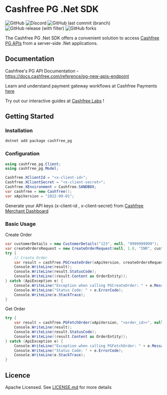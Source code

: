 # Cashfree PG .Net SDK
![GitHub](https://img.shields.io/github/license/cashfree/cashfree-pg-sdk-dotnet) ![Discord](https://img.shields.io/discord/931125665669972018?label=discord) ![GitHub last commit (branch)](https://img.shields.io/github/last-commit/cashfree/cashfree-pg-sdk-dotnet/master) ![GitHub release (with filter)](https://img.shields.io/github/v/release/cashfree/cashfree-pg-sdk-dotnet?label=latest) ![GitHub forks](https://img.shields.io/github/forks/cashfree/cashfree-pg-sdk-go)

The Cashfree PG .Net SDK offers a convenient solution to access [Cashfree PG APIs](https://docs.cashfree.com/reference/pg-new-apis-endpoint) from a server-side .Net  applications. 



## Documentation

Cashfree's PG API Documentation - https://docs.cashfree.com/reference/pg-new-apis-endpoint

Learn and understand payment gateway workflows at Cashfree Payments [here](https://docs.cashfree.com/docs/payment-gateway)

Try out our interactive guides at [Cashfree Labs](https://labs.cashfree.com/) !

## Getting Started

### Installation
```bash
dotnet add package cashfree_pg
```
### Configuration

```csharp 
using cashfree_pg.Client;
using cashfree_pg.Model;

Cashfree.XClientId = "<x-client-id>";
Cashfree.XClientSecret = "<x-client-secret>";
Cashfree.XEnvironment = Cashfree.SANDBOX;
var cashfree = new Cashfree();
var xApiVersion = "2022-09-01";
```

Generate your API keys (x-client-id , x-client-secret) from [Cashfree Merchant Dashboard](https://merchant.cashfree.com/merchants/login)

### Basic Usage
Create Order
```csharp
var customerDetails = new CustomerDetails("123", null, "9999999999");
var createOrdersRequest = new CreateOrderRequest(null, 1.0, "INR", customerDetails);
try {
    // Create Order
    var result = cashfree.PGCreateOrder(xApiVersion, createOrdersRequest, null, null, null);
    Console.WriteLine(result);
    Console.WriteLine(result.StatusCode);
    Console.WriteLine((result.Content as OrderEntity));
} catch (ApiException e) {
    Console.WriteLine("Exception when calling PGCreateOrder: " + e.Message);
    Console.WriteLine("Status Code: " + e.ErrorCode);
    Console.WriteLine(e.StackTrace);
}
```

Get Order
```csharp
try {
    var result = cashfree.PGFetchOrder(xApiVersion, "<order_id>>", null, null);
    Console.WriteLine(result);
    Console.WriteLine(result.StatusCode);
    Console.WriteLine((result.Content as OrderEntity));
} catch (ApiException e) {
    Console.WriteLine("Exception when calling PGFetchOrder: " + e.Message);
    Console.WriteLine("Status Code: " + e.ErrorCode);
    Console.WriteLine(e.StackTrace);
}
```

## Licence

Apache Licensed. See [LICENSE.md](LICENSE.md) for more details